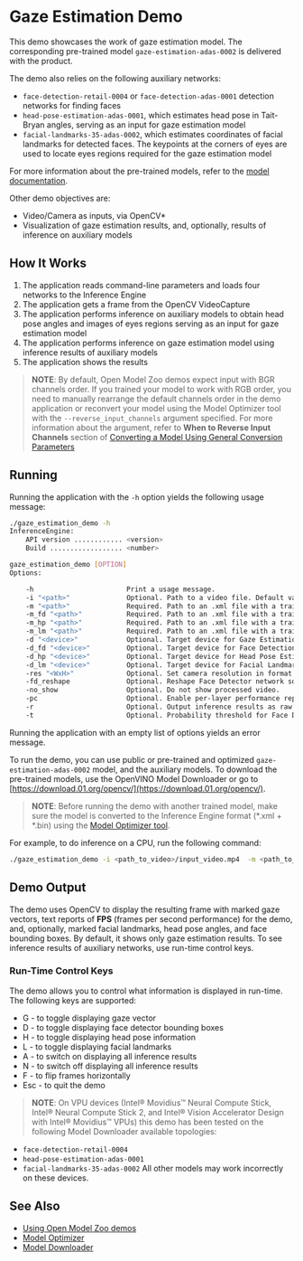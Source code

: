# Gaze Estimation Demo

This demo showcases the work of gaze estimation model.
The corresponding pre-trained model `gaze-estimation-adas-0002` is delivered with the product.

The demo also relies on the following auxiliary networks:
* `face-detection-retail-0004` or `face-detection-adas-0001` detection networks for finding faces
* `head-pose-estimation-adas-0001`, which estimates head pose in Tait-Bryan angles, serving as an input for gaze estimation model
* `facial-landmarks-35-adas-0002`, which estimates coordinates of facial landmarks for detected faces. The keypoints at the corners of eyes are used to locate eyes regions required for the gaze estimation model

For more information about the pre-trained models, refer to the [model documentation](../../intel_models/index.md).

Other demo objectives are:
* Video/Camera as inputs, via OpenCV*
* Visualization of gaze estimation results, and, optionally, results of inference on auxiliary models

## How It Works

1. The application reads command-line parameters and loads four networks to the Inference Engine
2. The application gets a frame from the OpenCV VideoCapture
3. The application performs inference on auxiliary models to obtain head pose angles and images of eyes regions serving as an input for gaze estimation model
4. The application performs inference on gaze estimation model using inference results of auxiliary models
5. The application shows the results

> **NOTE**: By default, Open Model Zoo demos expect input with BGR channels order. If you trained your model to work with RGB order, you need to manually rearrange the default channels order in the demo application or reconvert your model using the Model Optimizer tool with the `--reverse_input_channels` argument specified. For more information about the argument, refer to **When to Reverse Input Channels** section of [Converting a Model Using General Conversion Parameters](https://docs.openvinotoolkit.org/latest/_docs_MO_DG_prepare_model_convert_model_Converting_Model_General.html)

## Running

Running the application with the `-h` option yields the following usage message:
```sh
./gaze_estimation_demo -h
InferenceEngine:
    API version ............ <version>
    Build .................. <number>

gaze_estimation_demo [OPTION]
Options:

    -h                       Print a usage message.
    -i "<path>"              Optional. Path to a video file. Default value is "cam" to work with camera.
    -m "<path>"              Required. Path to an .xml file with a trained Gaze Estimation model.
    -m_fd "<path>"           Required. Path to an .xml file with a trained Face Detection model.
    -m_hp "<path>"           Required. Path to an .xml file with a trained Head Pose Estimation model.
    -m_lm "<path>"           Required. Path to an .xml file with a trained Facial Landmarks Estimation model.
    -d "<device>"            Optional. Target device for Gaze Estimation network (the list of available devices is shown below). Use "-d HETERO:<comma-separated_devices_list>" format to specify HETERO plugin. The demo will look for a suitable plugin for a specified device. Default value is "CPU".
    -d_fd "<device>"         Optional. Target device for Face Detection network (the list of available devices is shown below). Use "-d HETERO:<comma-separated_devices_list>" format to specify HETERO plugin. The demo will look for a suitable plugin for a specified device. Default value is "CPU".
    -d_hp "<device>"         Optional. Target device for Head Pose Estimation network (the list of available devices is shown below). Use "-d HETERO:<comma-separated_devices_list>" format to specify HETERO plugin. The demo will look for a suitable plugin for a specified device. Default value is "CPU".
    -d_lm "<device>"         Optional. Target device for Facial Landmarks Estimation network (the list of available devices is shown below). Use "-d HETERO:<comma-separated_devices_list>" format to specify HETERO plugin. The demo will look for a suitable plugin for a specified device. Default value is "CPU".
    -res "<WxH>"             Optional. Set camera resolution in format WxH.
    -fd_reshape              Optional. Reshape Face Detector network so that its input resolution has the same aspect ratio as the input frame.
    -no_show                 Optional. Do not show processed video.
    -pc                      Optional. Enable per-layer performance report.
    -r                       Optional. Output inference results as raw values.
    -t                       Optional. Probability threshold for Face Detector. The default value is 0.5.
```

Running the application with an empty list of options yields an error message.

To run the demo, you can use public or pre-trained and optimized `gaze-estimation-adas-0002` model, and the auxiliary models. To download the pre-trained models, use the OpenVINO Model Downloader or go to [https://download.01.org/opencv/](https://download.01.org/opencv/).

> **NOTE**: Before running the demo with another trained model, make sure the model is converted to the Inference Engine format (\*.xml + \*.bin) using the [Model Optimizer tool](https://docs.openvinotoolkit.org/latest/_docs_MO_DG_Deep_Learning_Model_Optimizer_DevGuide.html).

For example, to do inference on a CPU, run the following command:

```sh
./gaze_estimation_demo -i <path_to_video>/input_video.mp4  -m <path_to_model>/gaze-estimation-adas-0002.xml -m_fd <path_to_model>/face-detection-retail-0004.xml -m_hp <path_to_model>/head-pose-estimation-adas-0001.xml -m_lm <path_to_model>/facial-landmarks-35-adas-0002.xml
```

## Demo Output

The demo uses OpenCV to display the resulting frame with marked gaze vectors, text reports of **FPS** (frames per second performance) for the demo, and, optionally, marked facial landmarks, head pose angles, and face bounding boxes. 
By default, it shows only gaze estimation results. To see inference results of auxiliary networks, use run-time control keys.

### Run-Time Control Keys

The demo allows you to control what information is displayed in run-time.
The following keys are supported:
* G - to toggle displaying gaze vector
* D - to toggle displaying face detector bounding boxes 
* H - to toggle displaying head pose information
* L - to toggle displaying facial landmarks 
* A - to switch on displaying all inference results
* N - to switch off displaying all inference results
* F - to flip frames horizontally
* Esc - to quit the demo

> **NOTE**: On VPU devices (Intel® Movidius™ Neural Compute Stick, Intel® Neural Compute Stick 2, and Intel® Vision Accelerator Design with Intel® Movidius™ VPUs) this demo has been tested on the following Model Downloader available topologies: 
* `face-detection-retail-0004`
* `head-pose-estimation-adas-0001`
* `facial-landmarks-35-adas-0002`
All other models may work incorrectly on these devices.

## See Also
* [Using Open Model Zoo demos](../README.md)
* [Model Optimizer](https://docs.openvinotoolkit.org/latest/_docs_MO_DG_Deep_Learning_Model_Optimizer_DevGuide.html)
* [Model Downloader](../../tools/downloader/README.md)
